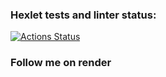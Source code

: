 ### Hexlet tests and linter status:
[![Actions Status](https://github.com/zampolitxxx/java-project-99/actions/workflows/hexlet-check.yml/badge.svg)](https://github.com/zampolitxxx/java-project-99/actions)

### Follow me on <a src="https://project99.onrender.com/welcome">render</a>